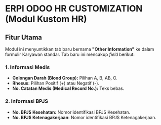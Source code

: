 # ERPI ODOO HR CUSTOMIZATION (Modul Kustom HR)

## Fitur Utama

Modul ini menyuntikkan tab baru bernama **"Other Information"** ke dalam formulir Karyawan standar. Tab baru ini mencakup *field* berikut:

### 1. Informasi Medis
* **Golongan Darah (Blood Group):** Pilihan A, B, AB, O.
* **Rhesus:** Pilihan Positif (+) atau Negatif (-).
* **No. Catatan Medis (Medical Record No.):** Teks bebas.

### 2. Informasi BPJS
* **No. BPJS Kesehatan:** Nomor identifikasi BPJS Kesehatan.
* **No. BPJS Ketenagakerjaan:** Nomor identifikasi BPJS Ketenagakerjaan.
